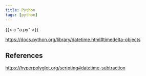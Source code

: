 ```yaml
---
title: Python
tags: [python]
---
```


{{< c "a.py" >}}

<https://docs.python.org/library/datetime.html#timedelta-objects>

## References

<https://hyperpolyglot.org/scripting#datetime-subtraction>
